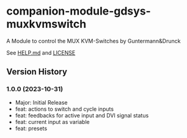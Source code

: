 # companion-module-gdsys-muxkvmswitch

A Module to control the MUX KVM-Switches by Guntermann&Drunck

See [HELP.md](./companion/HELP.md) and [LICENSE](./LICENSE)

## Version History

### 1.0.0 (2023-10-31)
- Major: Initial Release
- feat: actions to switch and cycle inputs
- feat: feedbacks for active input and DVI signal status
- feat: current input as variable
- feat: presets